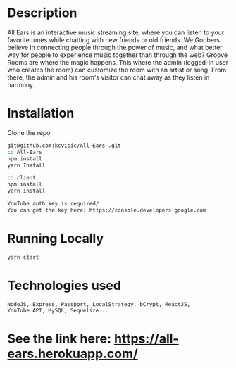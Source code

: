 
# Description
All Ears is an interactive music streaming site, where you can listen to your favorite tunes while chatting with new friends or old friends. We Goobers believe in connecting people through the power of music, and what better way for people to experience music together than through the web?
Groove Rooms are where the magic happens. This where the admin (logged-in user who creates the room) can customize the room with an artist or song. From there, the admin and his room's visitor can chat away as they listen in harmony.

# Installation
Clone the repo
```bash
git@github.com:kcvisic/All-Ears-.git
cd All-Ears
npm install
yarn Install

cd client
npm install
yarn install

YouTube auth key is required/
You can get the key here: https://console.developers.google.com

```
# Running Locally

```bash
yarn start
```
# Technologies used
```bash
NodeJS, Express, Passport, LocalStrategy, bCrypt, ReactJS,
YouTube API, MySQL, Sequelize...
```
# See the link here: https://all-ears.herokuapp.com/
